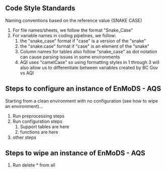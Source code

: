 ## Code Style Standards

Naming conventions based on the reference value (SNAKE CASE)

  1. For file names/sheets, we follow the format "Snake_Case" 
  2. For variable names in coding pipelines, we follow:
	 1. the "snake_case" format if "case" is a version of the "snake"
	 2. the "snake.case" format if "case" is an element of the "snake"
	 3. Column names for tables also follow "snake_case" as dot notation can cause parsing issues in some environments
	 4. AQI uses "camelCase" so using formatting styles in 1 through 3 will also allow us to differentiate between variables created by BC Gov vs AQI
  
## Steps to configure an instance of EnMoDS - AQS

Starting from a clean environment with no configuration (see how to wipe an environment)...
  1. Run preprocessing steps
  2. Run configuration steps
     1. Support tables are here
     2. functions are here
  3. other steps 

## Steps to wipe an instance of EnMoDS - AQS
  1. Run delete * from all

